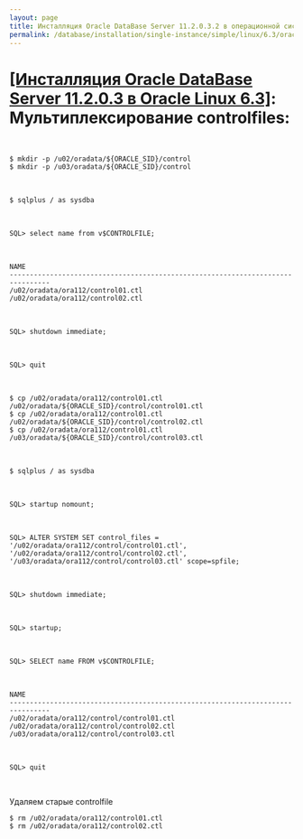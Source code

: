 ```yaml
---
layout: page
title: Инсталляция Oracle DataBase Server 11.2.0.3.2 в операционной системе Oracle Linux 6.3 x86_64
permalink: /database/installation/single-instance/simple/linux/6.3/oracle/12.1/oracle-multiplex-controlfiles/
---
```


# <a href="/database/installation/single-instance/simple/linux/6.3/oracle/12.1/">[Инсталляция Oracle DataBase Server 11.2.0.3 в Oracle Linux 6.3]</a>: Мультиплексирование controlfiles:


<br/>


	$ mkdir -p /u02/oradata/${ORACLE_SID}/control
	$ mkdir -p /u03/oradata/${ORACLE_SID}/control



<br/>

	$ sqlplus / as sysdba


<br/>


	SQL> select name from v$CONTROLFILE;

<br/>

	NAME
	--------------------------------------------------------------------------------
	/u02/oradata/ora112/control01.ctl
	/u02/oradata/ora112/control02.ctl


<br/>

	SQL> shutdown immediate;



<br/>

	SQL> quit

<br/>

	$ cp /u02/oradata/ora112/control01.ctl /u02/oradata/${ORACLE_SID}/control/control01.ctl
	$ cp /u02/oradata/ora112/control01.ctl /u02/oradata/${ORACLE_SID}/control/control02.ctl
	$ cp /u02/oradata/ora112/control01.ctl /u03/oradata/${ORACLE_SID}/control/control03.ctl



<br/>

	$ sqlplus / as sysdba

<br/>

	SQL> startup nomount;

<br/>

	SQL> ALTER SYSTEM SET control_files = '/u02/oradata/ora112/control/control01.ctl', '/u02/oradata/ora112/control/control02.ctl', '/u03/oradata/ora112/control/control03.ctl' scope=spfile;

<br/>

	SQL> shutdown immediate;

<br/>

	SQL> startup;

<br/>

	SQL> SELECT name FROM v$CONTROLFILE;

<br/>

	NAME
	--------------------------------------------------------------------------------
	/u02/oradata/ora112/control/control01.ctl
	/u02/oradata/ora112/control/control02.ctl
	/u03/oradata/ora112/control/control03.ctl

<br/>

	SQL> quit


<br/>


Удаляем старые controlfile

	$ rm /u02/oradata/ora112/control01.ctl
	$ rm /u02/oradata/ora112/control02.ctl
